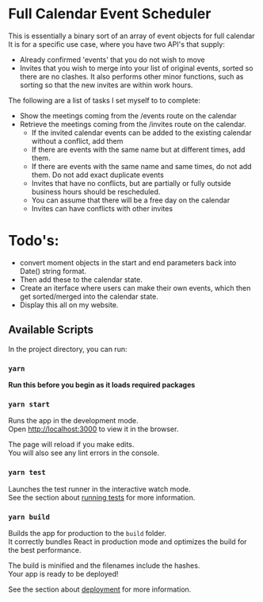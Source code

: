 # Full Calendar Event Scheduler
This is essentially a binary sort of an array of event objects for full calendar
It is for a specific use case, where you have two API's that supply:
- Already confirmed 'events' that you do not wish to move
- Invites that you wish to merge into your list of original events, sorted so there are no clashes.
It also performs other minor functions, such as sorting so that the new invites are within work hours.

The following are a list of tasks I set myself to to complete:
- Show the meetings coming from the /events route on the calendar
- Retrieve the meetings coming from the /invites route on the calendar.
    - If the invited calendar events can be added to the existing calendar without a conflict, add them
    - If there are events with the same name but at different times, add them.
    - If there are events with the same name and same times, do not add them. Do not add exact duplicate events
    - Invites that have no conflicts, but are partially or fully outside business hours should be rescheduled.
    - You can assume that there will be a free day on the calendar
    - Invites can have conflicts with other invites

# Todo's:
- convert moment objects in the start and end parameters back into Date() string format.
- Then add these to the calendar state.
- Create an iterface where users can make their own events, which then get sorted/merged into the calendar state.
- Display this all on my website.

## Available Scripts

In the project directory, you can run:

### `yarn`

**Run this before you begin as it loads required packages**

### `yarn start`

Runs the app in the development mode.<br />
Open [http://localhost:3000](http://localhost:3000) to view it in the browser.

The page will reload if you make edits.<br />
You will also see any lint errors in the console.

### `yarn test`

Launches the test runner in the interactive watch mode.<br />
See the section about [running tests](https://facebook.github.io/create-react-app/docs/running-tests) for more information.

### `yarn build`

Builds the app for production to the `build` folder.<br />
It correctly bundles React in production mode and optimizes the build for the best performance.

The build is minified and the filenames include the hashes.<br />
Your app is ready to be deployed!

See the section about [deployment](https://facebook.github.io/create-react-app/docs/deployment) for more information.
